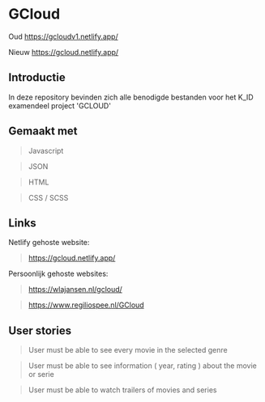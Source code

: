 # GCloud

Oud
https://gcloudv1.netlify.app/

Nieuw
https://gcloud.netlify.app/

## Introductie

In deze repository bevinden zich alle benodigde bestanden voor het K_ID examendeel project 'GCLOUD'

## Gemaakt met
 
 > Javascript
 
 > JSON
 
 > HTML
  
 > CSS / SCSS

## Links 

 Netlify gehoste website:
 
 > https://gcloud.netlify.app/
 
 Persoonlijk gehoste websites:
 
 > https://wlajansen.nl/gcloud/
 
 > https://www.regiliospee.nl/GCloud
 
 ## User stories

> User must be able to see every movie in the selected genre

> User must be able to see information ( year, rating ) about the movie or serie

> User must be able to watch trailers of movies and series
